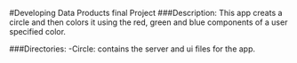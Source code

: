 #Developing Data Products final Project
###Description:
This app creats a circle and then colors it using the red, green and blue
components of a user specified color.

###Directories:
-Circle: contains the server and ui files for the app.